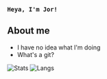 ### **`Heya, I'm Jor!`**

## About me
- I have no idea what I'm doing
- What's a git?

![Stats](https://github-readme-stats.vercel.app/api?username=Jor02&custom_title=Stats&count_private=true&show_icons=true&theme=github_dark)
![Langs](https://github-readme-stats.vercel.app/api/top-langs/?username=Jor02&theme=github_dark&layout=compact)
